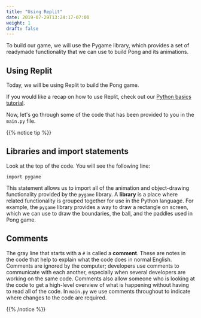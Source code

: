 ```yaml
---
title: "Using Replit"
date: 2019-07-29T13:24:17-07:00
weight: 1
draft: false
---
```


To build our game, we will use the Pygame library, which provides a set of readymade functionality that we can use to build Pong and its animations.

## Using Replit

Today, we will be using Replit to build the Pong game.

If you would like a recap on how to use Replit, check out our <a href="https://workshops.nuevofoundation.org/python-basics/repl-it/" target="_blank">Python basics tutorial</a>.

Now, let's go through some of the code that has been provided to you in the `main.py` file.

{{% notice tip %}}

## Libraries and import statements

Look at the top of the code. You will see the following line:

```
import pygame
```

This statement allows us to import all of the animation and object-drawing functionality provided by the `pygame` library. A **library** is a place where related functionality is grouped together for use in the Python language. For example, the `pygame` library provides a way to draw a rectangle on screen, which we can use to draw the boundaries, the ball, and the paddles used in Pong game.

## Comments

The gray line that starts with a `#` is called a **comment**. These are notes in the code that help to explain what the code does in normal English. Comments are ignored by the computer; developers use comments to communicate with each another, especially when several developers are working on the same code. Comments also allow someone who is looking at the code to get a high-level overview of what is happening without having to read all of the code.
In `main.py` we use comments throughout to indicate where changes to the code are required.

{{% /notice %}}
